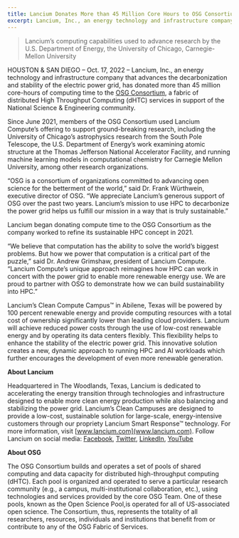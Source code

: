 ```yaml
---
title: Lancium Donates More than 45 Million Core Hours to OSG Consortium
excerpt: Lancium, Inc., an energy technology and infrastructure company that advances the decarbonization and stability of the electric power grid, has donated more than 45 million core-hours of computing time to the OSG Consortium, a fabric of distributed High Throughput Computing (dHTC) services in support of the National Science & Engineering community.  
--- 
```

> Lancium’s computing capabilities used to advance research by the U.S. Department of Energy, the University of Chicago, Carnegie-Mellon University 

HOUSTON & SAN DIEGO – Oct. 17, 2022 – Lancium, Inc., an energy technology and infrastructure company that advances the decarbonization and stability of the electric power grid, has donated more than 45 million core-hours of computing time to the [OSG Consortium](https://osg-htc.org/), a fabric of distributed High Throughput Computing (dHTC) services in support of the National Science & Engineering community.  

Since June 2021, members of the OSG Consortium used Lancium Compute’s offering to support ground-breaking research, including the University of Chicago’s astrophysics research from the South Pole Telescope, the U.S. Department of Energy’s work examining atomic structure at the  Thomas Jefferson National Accelerator Facility, and running machine learning models in computational chemistry for Carnegie Mellon University, among other research organizations.

“OSG is a consortium of organizations committed to advancing open science for the betterment of the world,” said Dr. Frank Würthwein, executive director of OSG. “We appreciate Lancium’s generous support of OSG over the past two years. Lancium’s mission to use HPC to decarbonize the power grid helps us fulfill our mission in a way that is truly sustainable.”

Lancium began donating compute time to the OSG Consortium as the company worked to refine its sustainable HPC concept in 2021.

“We believe that computation has the ability to solve the world’s biggest problems. But how we power that computation is a critical part of the puzzle,” said Dr. Andrew Grimshaw, president of Lancium Compute. “Lancium Compute’s unique approach reimagines how HPC can work in concert with the power grid to enable more renewable energy use. We are proud to partner with OSG to demonstrate how we can build sustainability into HPC.”

Lancium’s Clean Compute Campus™ in Abilene, Texas will be powered by 100 percent renewable energy and provide computing resources with a total cost of ownership significantly lower than leading cloud providers. Lancium will achieve reduced power costs through the use of low-cost renewable energy and by operating its data centers flexibly. This flexibility helps to enhance the stability of the electric power grid. This innovative solution creates a new, dynamic approach to running HPC and AI workloads which further encourages the development of even more renewable generation.

 <b>About Lancium</b>
 
Headquartered in The Woodlands, Texas, Lancium is dedicated to accelerating the energy transition through technologies and infrastructure designed to enable more clean energy production while also balancing and stabilizing the power grid. Lancium’s Clean Campuses are designed to provide a low-cost, sustainable solution for large-scale, energy-intensive customers through our propriety Lancium Smart Response™ technology. For more information, visit [www.lancium.com](www.lancium.com). Follow Lancium on social media: [Facebook](https://www.facebook.com/Lancium), [Twitter](https://twitter.com/lancium), [LinkedIn](https://www.linkedin.com/company/lancium-llc/), [YouTube](https://www.youtube.com/channel/UCVF4VACWHoiCqiNeSud6BsA)

<b>About OSG</b>

The OSG Consortium builds and operates a set of pools of shared computing and data capacity for distributed high-throughput computing (dHTC). Each pool is organized and operated to serve a particular research community (e.g., a campus, multi-institutional collaboration, etc.), using technologies and services provided by the core OSG Team. One of these pools, known as the Open Science Pool,is operated for all of US-associated open science. The Consortium, thus, represents the totality of all researchers, resources, individuals and institutions that benefit from or contribute to any of the OSG Fabric of Services.
